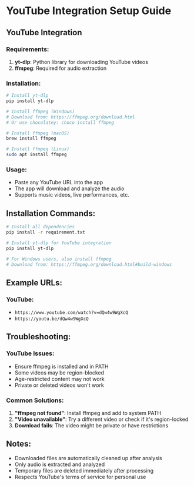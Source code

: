 # YouTube Integration Setup Guide

## YouTube Integration

### Requirements:

1. **yt-dlp**: Python library for downloading YouTube videos
2. **ffmpeg**: Required for audio extraction

### Installation:

```bash
# Install yt-dlp
pip install yt-dlp

# Install ffmpeg (Windows)
# Download from: https://ffmpeg.org/download.html
# Or use chocolatey: choco install ffmpeg

# Install ffmpeg (macOS)
brew install ffmpeg

# Install ffmpeg (Linux)
sudo apt install ffmpeg
```

### Usage:

- Paste any YouTube URL into the app
- The app will download and analyze the audio
- Supports music videos, live performances, etc.

## Installation Commands:

```bash
# Install all dependencies
pip install -r requirement.txt

# Install yt-dlp for YouTube integration
pip install yt-dlp

# For Windows users, also install ffmpeg
# Download from: https://ffmpeg.org/download.html#build-windows
```

## Example URLs:

### YouTube:

- `https://www.youtube.com/watch?v=dQw4w9WgXcQ`
- `https://youtu.be/dQw4w9WgXcQ`

## Troubleshooting:

### YouTube Issues:

- Ensure ffmpeg is installed and in PATH
- Some videos may be region-blocked
- Age-restricted content may not work
- Private or deleted videos won't work

### Common Solutions:

1. **"ffmpeg not found"**: Install ffmpeg and add to system PATH
2. **"Video unavailable"**: Try a different video or check if it's region-locked
3. **Download fails**: The video might be private or have restrictions

## Notes:

- Downloaded files are automatically cleaned up after analysis
- Only audio is extracted and analyzed
- Temporary files are deleted immediately after processing
- Respects YouTube's terms of service for personal use

